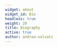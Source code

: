 ```yaml
---
widget: about
widget_id: Bio
headless: true
weight: 20
title: Biography
active: true
author: andrea-salvati
---
```

